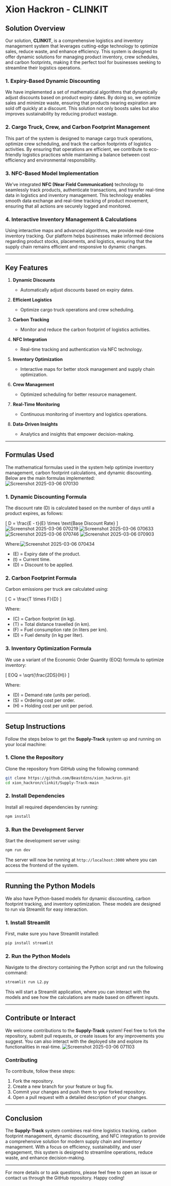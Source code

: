 # Xion Hackron - CLINKIT

## Solution Overview


Our solution, **CLINKIT**, is a comprehensive logistics and inventory management system that leverages cutting-edge technology to optimize sales, reduce waste, and enhance efficiency. This system is designed to offer dynamic solutions for managing product inventory, crew schedules, and carbon footprints, making it the perfect tool for businesses seeking to streamline their logistics operations.

### 1. Expiry-Based Dynamic Discounting  
We have implemented a set of mathematical algorithms that dynamically adjust discounts based on product expiry dates. By doing so, we optimize sales and minimize waste, ensuring that products nearing expiration are sold off quickly at a discount. This solution not only boosts sales but also improves sustainability by reducing product wastage.

### 2. Cargo Truck, Crew, and Carbon Footprint Management  
This part of the system is designed to manage cargo truck operations, optimize crew scheduling, and track the carbon footprints of logistics activities. By ensuring that operations are efficient, we contribute to eco-friendly logistics practices while maintaining a balance between cost efficiency and environmental responsibility.

### 3. NFC-Based Model Implementation  
We’ve integrated **NFC (Near Field Communication)** technology to seamlessly track products, authenticate transactions, and transfer real-time data in logistics and inventory management. This technology enables smooth data exchange and real-time tracking of product movement, ensuring that all actions are securely logged and monitored.

### 4. Interactive Inventory Management & Calculations  
Using interactive maps and advanced algorithms, we provide real-time inventory tracking. Our platform helps businesses make informed decisions regarding product stocks, placements, and logistics, ensuring that the supply chain remains efficient and responsive to dynamic changes.

---

## Key Features

1. **Dynamic Discounts**  
   - Automatically adjust discounts based on expiry dates.
   
2. **Efficient Logistics**  
   - Optimize cargo truck operations and crew scheduling.
   
3. **Carbon Tracking**  
   - Monitor and reduce the carbon footprint of logistics activities.
   
4. **NFC Integration**  
   - Real-time tracking and authentication via NFC technology.
   
5. **Inventory Optimization**  
   - Interactive maps for better stock management and supply chain optimization.
   
6. **Crew Management**  
   - Optimized scheduling for better resource management.
   
7. **Real-Time Monitoring**  
   - Continuous monitoring of inventory and logistics operations.
   
8. **Data-Driven Insights**  
   - Analytics and insights that empower decision-making.

---

## Formulas Used

The mathematical formulas used in the system help optimize inventory management, carbon footprint calculations, and dynamic discounting. Below are the main formulas implemented:
![Screenshot 2025-03-06 070130](https://github.com/user-attachments/assets/f5acf82c-dd4c-41d0-a89d-31083b20d52a)

### 1. **Dynamic Discounting Formula**  
The discount rate \(D\) is calculated based on the number of days until a product expires, as follows:

\[
D = \frac{E - t}{E} \times \text{Base Discount Rate}
\]![Screenshot 2025-03-06 070219](https://github.com/user-attachments/assets/05510b3e-41fa-4234-93e5-fc5b2ced3ed6)
![Screenshot 2025-03-06 070633](https://github.com/user-attachments/assets/17febcf0-c87a-486d-9f0b-788f2d4a528c)
![Screenshot 2025-03-06 070746](https://github.com/user-attachments/assets/4f28e000-4db9-4b00-b66e-da0a40804875)
![Screenshot 2025-03-06 070903](https://github.com/user-attachments/assets/ebf8db0b-d0a8-423b-8fa4-05ebde52306a)


Where:![Screenshot 2025-03-06 070434](https://github.com/user-attachments/assets/c244f709-9006-4298-9e59-2781851948ca)

- \(E\) = Expiry date of the product.
- \(t\) = Current time.
- \(D\) = Discount to be applied.

### 2. **Carbon Footprint Formula**  
Carbon emissions per truck are calculated using:

\[
C = \frac{T \times F}{D}
\]

Where:
- \(C\) = Carbon footprint (in kg).
- \(T\) = Total distance travelled (in km).
- \(F\) = Fuel consumption rate (in liters per km).
- \(D\) = Fuel density (in kg per liter).

### 3. **Inventory Optimization Formula**  
We use a variant of the Economic Order Quantity (EOQ) formula to optimize inventory:

\[
EOQ = \sqrt{\frac{2DS}{H}}
\]

Where:
- \(D\) = Demand rate (units per period).
- \(S\) = Ordering cost per order.
- \(H\) = Holding cost per unit per period.

---

## Setup Instructions

Follow the steps below to get the **Supply-Track** system up and running on your local machine:

### 1. Clone the Repository
Clone the repository from GitHub using the following command:

```bash
git clone https://github.com/Beastdzns/xion_hackron.git
cd xion_hackron/clinkit/Supply-Track-main
```

### 2. Install Dependencies
Install all required dependencies by running:

```bash
npm install
```

### 3. Run the Development Server
Start the development server using:

```bash
npm run dev
```

The server will now be running at `http://localhost:3000` where you can access the frontend of the system.

---

## Running the Python Models

We also have Python-based models for dynamic discounting, carbon footprint tracking, and inventory optimization. These models are designed to run via Streamlit for easy interaction.

### 1. Install Streamlit
First, make sure you have Streamlit installed:

```bash
pip install streamlit
```

### 2. Run the Python Models
Navigate to the directory containing the Python script and run the following command:

```bash
streamlit run L2.py
```

This will start a Streamlit application, where you can interact with the models and see how the calculations are made based on different inputs.

---

## Contribute or Interact

We welcome contributions to the **Supply-Track** system! Feel free to fork the repository, submit pull requests, or create issues for any improvements you suggest. You can also interact with the deployed site and explore its functionalities in real-time.
![Screenshot 2025-03-06 071103](https://github.com/user-attachments/assets/3d69c439-5b1c-4c5f-8ccc-9b360b08ce48)

### Contributing
To contribute, follow these steps:

1. Fork the repository.
2. Create a new branch for your feature or bug fix.
3. Commit your changes and push them to your forked repository.
4. Open a pull request with a detailed description of your changes.

---

## Conclusion

The **Supply-Track** system combines real-time logistics tracking, carbon footprint management, dynamic discounting, and NFC integration to provide a comprehensive solution for modern supply chain and inventory management. With a focus on efficiency, sustainability, and user engagement, this system is designed to streamline operations, reduce waste, and enhance decision-making.

---

For more details or to ask questions, please feel free to open an issue or contact us through the GitHub repository. Happy coding!
